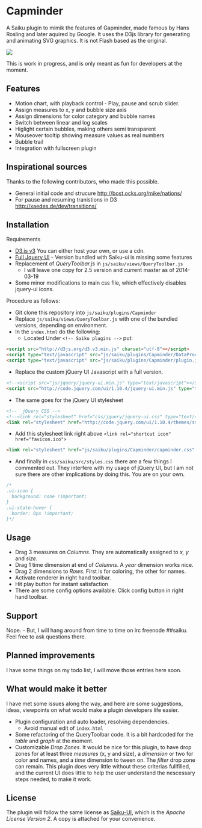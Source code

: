 Capminder
=========
A Saiku plugin to mimik the features of Gapminder, made famous by Hans Rosling and later aquired by Google. It uses the D3js library for generating and animating SVG graphics. It is not Flash based as the original.

![](http://capia.no/screencasts/capminder.png)

This is work in progress, and is only meant as fun for developers at the moment.

Features
--------
- Motion chart, with playback control - Play, pause and scrub slider.
- Assign measures to x, y and bubble size axis
- Assign dimensions for color category and bubble names
- Switch between linear and log scales
- Higlight certain bubbles, making others semi transparent
- Mouseover tooltip showing measure values as real numbers
- Bubble trail
- Integration with fullscreen plugin

Inspirational sources
---------------------
Thanks to the following contributors, who made this possible.
- General initial code and strucure http://bost.ocks.org/mike/nations/
- For pause and resuming tranistions in D3 http://xaedes.de/dev/transitions/

Installation
------------
Requirements
- [D3.js v3](http://d3js.org/) You can either host your own, or use a cdn. 
- [Full Jquery UI](http://jqueryui.com/) - Version bundled with Saiku-ui is missing some features
- Replacement of *QueryToolbar.js* in `js/saiku/views/QueryToolbar.js`
  - I will leave one copy for 2.5 version and current master as of 2014-03-19
- Some minor modifications to main css file, which effectively disables jquery-ui icons.

Procedure as follows:
- Git clone this repository into `js/saiku/plugins/Capminder`
- Replace `js/saiku/views/QueryToolbar.js` with one of the bundled versions, depending on environment.
- In the `index.html` do the following:
  - Located Under `<!-- Saiku plugins -->` put:

```html
<script src="http://d3js.org/d3.v3.min.js" charset="utf-8"></script>
<script type="text/javascript" src="js/saiku/plugins/Capminder/DataProcessor.js" defer></script>
<script type="text/javascript" src="js/saiku/plugins/Capminder/plugin.js" defer></script>
```
  - Replace the custom jQuery UI Javascript with a full version.

```html
<!--<script src="js/jquery/jquery-ui.min.js" type="text/javascript"></script>-->
<script src="http://code.jquery.com/ui/1.10.4/jquery-ui.min.js" type="text/javascript"></script>
```
  - The same goes for the jQuery UI stylesheet

```html
<!--  jQuery CSS -->
<!--<link rel="stylesheet" href="css/jquery/jquery-ui.css" type="text/css" media="all" />-->
<link rel="stylesheet" href="http://code.jquery.com/ui/1.10.4/themes/smoothness/jquery-ui.css" type="text/css" media="all" />
```
  - Add this stylesheet link right above `<link rel="shortcut icon" href="favicon.ico">`

```html
<link rel="stylesheet" href="js/saiku/plugins/Capminder/capminder.css" type="text/css">
```
  - And finally in `css/saiku/src/styles.css` there are a few things I commented out. They interfere with my usage of jQuery UI, but I am not sure there are other implications by doing this. You are on your own.

```css
/*
.ui-icon {
  background: none !important;
}
.ui-state-hover {
  border: 0px !important;
}*/
```

Usage
-----
- Drag 3 measures on *Columns*. They are automatically assigned to *x, y* and *size*.
- Drag 1 time dimension at end of *Columns*. A *year* dimension works nice.
- Drag 2 dimensions to *Rows*. First is for coloring, the other for names.
- Activate renderer in right hand toolbar.
- Hit play button for instant satisfaction
- There are some config options available. Click config button in right hand toolbar.

Support
-------
Nope. - But, I will hang around from time to time on irc freenode ##saiku. Feel free to ask questions there.

Planned improvements
--------------------
I have some things on my todo list, I will move those entries here soon.


What would make it better
-------------------------
I have met some issues along the way, and here are some suggestions, ideas, viewpoints on what would make a plugin developers life easier.
- Plugin configuration and auto loader, resolving dependencies.
  - Avoid manual edit of `index.html`
- Some refactoring of the QueryToolbar code. It is a bit hardcoded for the *table* and *graph* at the moment.
- Customizable *Drop Zones*. It would be nice for this plugin, to have drop zones for at least three *measures* (x, y and size), a *dimension* or two for color and names, and a *time* dimension to tween on. The *filter* drop zone can remain. This plugin does very little without these criterias fullfilled, and the current UI does little to help the user understand the nescessary steps needed, to make it work.

License
-------
The plugin will follow the same license as [Saiku-UI](https://github.com/OSBI/saiku-ui), which is the *Apache License Version 2*. A copy is attached for your convenience.
